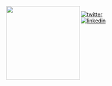 <img align="left" src="(https://static.wikia.nocookie.net/animal-jam-clans-1/images/e/ec/Giphy_%28666%29.gif/revision/latest/scale-to-width-down/500?cb=20180513141944)" width="200" height="200">

[![twitter](https://img.shields.io/badge/-@gvxnnv-313131?style=flat-square&labelColor=313131&logo=twitter&logoColor=white&color=313131)](https://twitter.com/gvxnnv)  
[![linkedin](https://img.shields.io/badge/-@gianni-313131?style=flat-square&labelColor=313131&logo=LinkedIn&logoColor=white&color=313131)](https://www.linkedin.com/in/giancarlocoelho/)  
